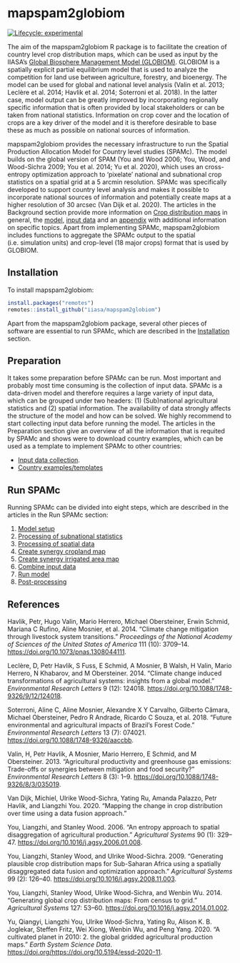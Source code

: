 
<!-- README.md is generated from README.Rmd. Please edit that file -->

# mapspam2globiom

<!-- badges: start -->

[![Lifecycle:
experimental](https://img.shields.io/badge/lifecycle-experimental-orange.svg)](https://www.tidyverse.org/lifecycle/#experimental)
<!-- badges: end -->

The aim of the mapspam2globiom R package is to facilitate the creation
of country level crop distribution maps, which can be used as input by
the IIASA’s [Global Biosphere Management Model
(GLOBIOM)](https://www.globiom.org/). GLOBIOM is a spatially explicit
partial equilibrium model that is used to analyze the competition for
land use between agriculture, forestry, and bioenergy. The model can be
used for global and national level analysis (Valin et al. 2013; Leclère
et al. 2014; Havlik et al. 2014; Soterroni et al. 2018). In the latter
case, model output can be greatly improved by incorporating regionally
specific information that is often provided by local stakeholders or can
be taken from national statistics. Information on crop cover and the
location of crops are a key driver of the model and it is therefore
desirable to base these as much as possible on national sources of
information.

mapspam2globiom provides the necessary infrastructure to run the Spatial
Production Allocation Model for Country level studies (SPAMc). The model
builds on the global version of SPAM (You and Wood 2006; You, Wood, and
Wood-Sichra 2009; You et al. 2014; Yu et al. 2020), which uses an
cross-entropy optimization approach to ‘pixelate’ national and
subnational crop statistics on a spatial grid at a 5 arcmin resolution.
SPAMc was specifically developed to support country level analysis and
makes it possible to incorporate national sources of information and
potentially create maps at a higher resolution of 30 arcsec (Van Dijk et
al. 2020). The articles in the Background section provide more
information on [Crop distribution maps](crop_distribution_maps.html) in
general, the [model](articles/model_description.html), [input
data](articles/data.html) and an [appendix](articles/appendix.html) with
additional information on specific topics. Apart from implementing
SPAMc, mapspam2globiom includes functions to aggregate the SPAMc output
to the spatial (i.e. simulation units) and crop-level (18 major crops)
format that is used by GLOBIOM.

## Installation

To install mapspam2globiom:

``` r
install.packages("remotes")
remotes::install_github("iiasa/mapspam2globiom")
```

Apart from the mapspam2globiom package, several other pieces of software
are essential to run SPAMc, which are described in the
[Installation](articles/software.html) section.

## Preparation

It takes some preparation before SPAMc can be run. Most important and
probably most time consuming is the collection of input data. SPAMc is a
data-driven model and therefore requires a large variety of input data,
which can be grouped under two headers: (1) (Sub)national agricultural
statistics and (2) spatial information. The availability of data
strongly affects the structure of the model and how can be solved. We
highly recommend to start collecting input data before running the
model. The articles in the Preparation section give an overview of all
the information that is requited by SPAMc and shows were to download
country examples, which can be used as a template to implement SPAMc to
other countries:

  - [Input data collection](articles/input_data_collection.html).
  - [Country examples/templates](articles/template.html)

## Run SPAMc

Running SPAMc can be divided into eight steps, which are described in
the articles in the Run SPAMc section:

1.  [Model setup](articles/model_structure.html)
2.  [Processing of subnational
    statistics](articles/process_subnational_statistics.html)
3.  [Processing of spatial data](articles/process_spatial_data.html)
4.  [Create synergy cropland map](articles/create_synergy_cropland.html)
5.  [Create synergy irrigated area
    map](articles/create_synergy_irrigated_area.html)
6.  [Combine input data](articles/combine_input_data/html)
7.  [Run model](articles/run_model.html)
8.  [Post-processing](articles/post_process.html)

## References

<div id="refs" class="references">

<div id="ref-Havlik2014">

Havlik, Petr, Hugo Valin, Mario Herrero, Michael Obersteiner, Erwin
Schmid, Mariana C Rufino, Aline Mosnier, et al. 2014. “Climate change
mitigation through livestock system transitions.” *Proceedings of the
National Academy of Sciences of the United States of America* 111 (10):
3709–14. <https://doi.org/10.1073/pnas.1308044111>.

</div>

<div id="ref-Leclere2014">

Leclère, D, Petr Havlik, S Fuss, E Schmid, A Mosnier, B Walsh, H Valin,
Mario Herrero, N Khabarov, and M Obersteiner. 2014. “Climate change
induced transformations of agricultural systems: insights from a global
model.” *Environmental Research Letters* 9 (12): 124018.
<https://doi.org/10.1088/1748-9326/9/12/124018>.

</div>

<div id="ref-Soterroni2018">

Soterroni, Aline C, Aline Mosnier, Alexandre X Y Carvalho, Gilberto
Câmara, Michael Obersteiner, Pedro R Andrade, Ricardo C Souza, et al.
2018. “Future environmental and agricultural impacts of Brazil’s Forest
Code.” *Environmental Research Letters* 13 (7): 074021.
<https://doi.org/10.1088/1748-9326/aaccbb>.

</div>

<div id="ref-Valin2013b">

Valin, H, Petr Havlik, A Mosnier, Mario Herrero, E Schmid, and M
Obersteiner. 2013. “Agricultural productivity and greenhouse gas
emissions: Trade-offs or synergies between mitigation and food
security?” *Environmental Research Letters* 8 (3): 1–9.
<https://doi.org/10.1088/1748-9326/8/3/035019>.

</div>

<div id="ref-VanDijk2020">

Van Dijk, Michiel, Ulrike Wood-Sichra, Yating Ru, Amanda Palazzo, Petr
Havlik, and Liangzhi You. 2020. “Mapping the change in crop distribution
over time using a data fusion approach.”

</div>

<div id="ref-You2006">

You, Liangzhi, and Stanley Wood. 2006. “An entropy approach to spatial
disaggregation of agricultural production.” *Agricultural Systems* 90
(1): 329–47. <https://doi.org/10.1016/j.agsy.2006.01.008>.

</div>

<div id="ref-You2009">

You, Liangzhi, Stanley Wood, and Ulrike Wood-Sichra. 2009. “Generating
plausible crop distribution maps for Sub-Saharan Africa using a
spatially disaggregated data fusion and optimization approach.”
*Agricultural Systems* 99 (2): 126–40.
<https://doi.org/10.1016/j.agsy.2008.11.003>.

</div>

<div id="ref-You2014a">

You, Liangzhi, Stanley Wood, Ulrike Wood-Sichra, and Wenbin Wu. 2014.
“Generating global crop distribution maps: From census to grid.”
*Agricultural Systems* 127: 53–60.
<https://doi.org/10.1016/j.agsy.2014.01.002>.

</div>

<div id="ref-Yu2020">

Yu, Qiangyi, Liangzhi You, Ulrike Wood-Sichra, Yating Ru, Alison K. B.
Joglekar, Steffen Fritz, Wei Xiong, Wenbin Wu, and Peng Yang. 2020. “A
cultivated planet in 2010: 2. the global gridded agricultural production
maps.” *Earth System Science Data*.
<https://doi.org/https://doi.org/10.5194/essd-2020-11>.

</div>

</div>
